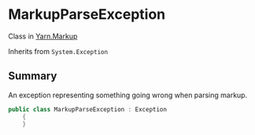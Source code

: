 # MarkupParseException

Class in [Yarn.Markup](/api/csharp/yarn.markup.md)

Inherits from `System.Exception`

## Summary


An exception representing something going wrong when parsing markup.


```csharp
public class MarkupParseException : Exception
    {
    }
```

